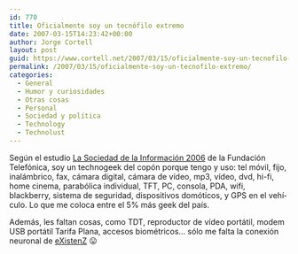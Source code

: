 ```yaml
---
id: 770
title: Oficialmente soy un tecnófilo extremo
date: 2007-03-15T14:23:42+00:00
author: Jorge Cortell
layout: post
guid: https://www.cortell.net/2007/03/15/oficialmente-soy-un-tecnofilo-extremo/
permalink: /2007/03/15/oficialmente-soy-un-tecnofilo-extremo/
categories:
  - General
  - Humor y curiosidades
  - Otras cosas
  - Personal
  - Sociedad y polí­tica
  - Technology
  - Technolust
---
```

Según el estudio <a target="_blank" title="Estudio en PDF" href="https://www.sie06.ariel.es/aplicacion_sie/ParteA/pdf/La%20Sociedad%20de%20la%20Informacion%202006.pdf">La Sociedad de la Información 2006</a> de la Fundación Telefónica, soy un technogeek del copón porque tengo y uso: tel móvil, fijo, inalámbrico, fax, cámara digital, cámara de ví­deo, mp3, ví­deo, dvd, hi-fi, home cinema, parabólica individual, TFT, PC, consola, PDA, wifi, blackberry, sistema de seguridad, dispositivos domóticos, y GPS en el vehí­culo. Lo que me coloca entre el 5% más geek del paí­s.

Además, les faltan cosas, como TDT, reproductor de ví­deo portátil, modem USB portátil Tarifa Plana, accesos biométricos... sólo me falta la conexión neuronal de <a title="IMDB" target="_blank" href="https://www.imdb.com/title/tt0120907/?fr=c2l0ZT1kZnx0dD0xfGZiPXV8cG49MHxrdz0xfHE9ZXhpc3Rlbnp8ZnQ9MXxteD0yMHxsbT01MDB8Y289MXxzYz0xfGh0bWw9MXxubT0x;fc=1;ft=23;fm=1">eXistenZ</a> 😛